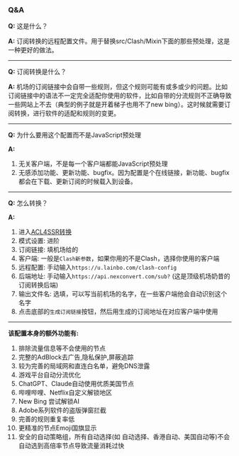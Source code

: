 ### Q&A
**Q:** 这是什么？

**A:** 订阅转换的远程配置文件。用于替换src/Clash/Mixin下面的那些预处理，这是一种更好的做法。

---
**Q:** 订阅转换是什么？

**A:** 机场的订阅链接中会自带一些规则，但这个规则可能有或多或少的问题。比如订阅链接中的语法不一定完全适配你使用的软件，比如自带的分流规则不正确导致一些网站上不去（典型的例子就是开着梯子也用不了new bing）。这时候就需要订阅转换，进行软件的适配和规则的变更。

---

**Q:** 为什么要用这个配置而不是JavaScript预处理

**A:** 

1. 无关客户端，不是每一个客户端都能JavaScript预处理
2. 无感添加功能、更新功能、bugfix。因为配置是个在线链接，新功能、bugfix都会在下载、更新订阅的时候载入到设备。

---

**Q:** 怎么转换？

**A:** 
1. 进入[ACL4SSR转换](https://acl4ssr-sub.github.io/)
2. 模式设置: 进阶
3. 订阅链接: 填机场给的
4. 客户端: 一般是`Clash新参数`，如果你用的不是Clash，选择你使用的客户端
5. 远程配置: 手动输入`https://u.lainbo.com/clash-config`
6. 后端地址: 手动输入`https://api.nexconvert.com/sub?` (这是顶级机场奶昔的订阅转换后端)
7. 输出文件名: 选填，可以写当前机场的名字，在一些客户端他会自动识别这个名字
8. 点击底部的`生成订阅链接`按钮，然后用生成的订阅地址在对应客户端中使用

---

**该配置本身的额外功能有:**
1. 排除流量信息等不会使用的节点
2. 完整的AdBlock去广告,隐私保护,屏蔽追踪
3. 较为完善的局域网和直连白名单，避免DNS泄露
4. 游戏平台自动分流优化
5. ChatGPT、Claude自动使用优质美国节点
6. 哔哩哔哩、Netflix自定义解锁地区
7. New Bing 尝试解锁AI
8. Adobe系列软件的盗版弹窗拦截
9. 完善的规则重复率低
10. 更精准的节点Emoji国旗显示
11. 安全的自动策略组，所有自动选择(如 自动选择、香港自动、美国自动等)不会自动选到高倍率节点导致流量消耗过快

